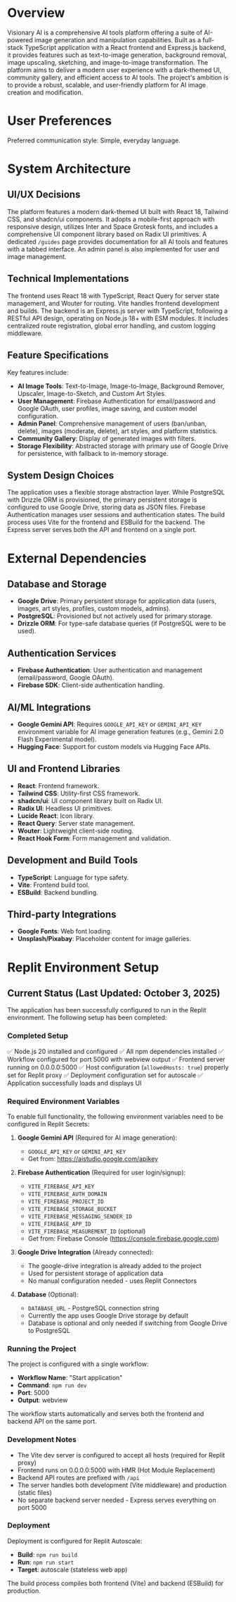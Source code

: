 # Overview

Visionary AI is a comprehensive AI tools platform offering a suite of AI-powered image generation and manipulation capabilities. Built as a full-stack TypeScript application with a React frontend and Express.js backend, it provides features such as text-to-image generation, background removal, image upscaling, sketching, and image-to-image transformation. The platform aims to deliver a modern user experience with a dark-themed UI, community gallery, and efficient access to AI tools. The project's ambition is to provide a robust, scalable, and user-friendly platform for AI image creation and modification.

# User Preferences

Preferred communication style: Simple, everyday language.

# System Architecture

## UI/UX Decisions
The platform features a modern dark-themed UI built with React 18, Tailwind CSS, and shadcn/ui components. It adopts a mobile-first approach with responsive design, utilizes Inter and Space Grotesk fonts, and includes a comprehensive UI component library based on Radix UI primitives. A dedicated `/guides` page provides documentation for all AI tools and features with a tabbed interface. An admin panel is also implemented for user and image management.

## Technical Implementations
The frontend uses React 18 with TypeScript, React Query for server state management, and Wouter for routing. Vite handles frontend development and builds. The backend is an Express.js server with TypeScript, following a RESTful API design, operating on Node.js 18+ with ESM modules. It includes centralized route registration, global error handling, and custom logging middleware.

## Feature Specifications
Key features include:
- **AI Image Tools**: Text-to-Image, Image-to-Image, Background Remover, Upscaler, Image-to-Sketch, and Custom Art Styles.
- **User Management**: Firebase Authentication for email/password and Google OAuth, user profiles, image saving, and custom model configuration.
- **Admin Panel**: Comprehensive management of users (ban/unban, delete), images (moderate, delete), art styles, and platform statistics.
- **Community Gallery**: Display of generated images with filters.
- **Storage Flexibility**: Abstracted storage with primary use of Google Drive for persistence, with fallback to in-memory storage.

## System Design Choices
The application uses a flexible storage abstraction layer. While PostgreSQL with Drizzle ORM is provisioned, the primary persistent storage is configured to use Google Drive, storing data as JSON files. Firebase Authentication manages user sessions and authentication states. The build process uses Vite for the frontend and ESBuild for the backend. The Express server serves both the API and frontend on a single port.

# External Dependencies

## Database and Storage
- **Google Drive**: Primary persistent storage for application data (users, images, art styles, profiles, custom models, admins).
- **PostgreSQL**: Provisioned but not actively used for primary storage.
- **Drizzle ORM**: For type-safe database queries (if PostgreSQL were to be used).

## Authentication Services
- **Firebase Authentication**: User authentication and management (email/password, Google OAuth).
- **Firebase SDK**: Client-side authentication handling.

## AI/ML Integrations
- **Google Gemini API**: Requires `GOOGLE_API_KEY` or `GEMINI_API_KEY` environment variable for AI image generation features (e.g., Gemini 2.0 Flash Experimental model).
- **Hugging Face**: Support for custom models via Hugging Face APIs.

## UI and Frontend Libraries
- **React**: Frontend framework.
- **Tailwind CSS**: Utility-first CSS framework.
- **shadcn/ui**: UI component library built on Radix UI.
- **Radix UI**: Headless UI primitives.
- **Lucide React**: Icon library.
- **React Query**: Server state management.
- **Wouter**: Lightweight client-side routing.
- **React Hook Form**: Form management and validation.

## Development and Build Tools
- **TypeScript**: Language for type safety.
- **Vite**: Frontend build tool.
- **ESBuild**: Backend bundling.

## Third-party Integrations
- **Google Fonts**: Web font loading.
- **Unsplash/Pixabay**: Placeholder content for image galleries.

# Replit Environment Setup

## Current Status (Last Updated: October 3, 2025)

The application has been successfully configured to run in the Replit environment. The following setup has been completed:

### Completed Setup
✅ Node.js 20 installed and configured
✅ All npm dependencies installed
✅ Workflow configured for port 5000 with webview output
✅ Frontend server running on 0.0.0.0:5000
✅ Host configuration (`allowedHosts: true`) properly set for Replit proxy
✅ Deployment configuration set for autoscale
✅ Application successfully loads and displays UI

### Required Environment Variables

To enable full functionality, the following environment variables need to be configured in Replit Secrets:

1. **Google Gemini API** (Required for AI image generation):
   - `GOOGLE_API_KEY` or `GEMINI_API_KEY`
   - Get from: https://aistudio.google.com/apikey

2. **Firebase Authentication** (Required for user login/signup):
   - `VITE_FIREBASE_API_KEY`
   - `VITE_FIREBASE_AUTH_DOMAIN`
   - `VITE_FIREBASE_PROJECT_ID`
   - `VITE_FIREBASE_STORAGE_BUCKET`
   - `VITE_FIREBASE_MESSAGING_SENDER_ID`
   - `VITE_FIREBASE_APP_ID`
   - `VITE_FIREBASE_MEASUREMENT_ID` (optional)
   - Get from: Firebase Console (https://console.firebase.google.com)

3. **Google Drive Integration** (Already connected):
   - The google-drive integration is already added to the project
   - Used for persistent storage of application data
   - No manual configuration needed - uses Replit Connectors

4. **Database** (Optional):
   - `DATABASE_URL` - PostgreSQL connection string
   - Currently the app uses Google Drive storage by default
   - Database is optional and only needed if switching from Google Drive to PostgreSQL

### Running the Project

The project is configured with a single workflow:
- **Workflow Name**: "Start application"
- **Command**: `npm run dev`
- **Port**: 5000
- **Output**: webview

The workflow starts automatically and serves both the frontend and backend API on the same port.

### Development Notes

- The Vite dev server is configured to accept all hosts (required for Replit proxy)
- Frontend runs on 0.0.0.0:5000 with HMR (Hot Module Replacement)
- Backend API routes are prefixed with `/api`
- The server handles both development (Vite middleware) and production (static files)
- No separate backend server needed - Express serves everything on port 5000

### Deployment

Deployment is configured for Replit Autoscale:
- **Build**: `npm run build`
- **Run**: `npm run start`
- **Target**: autoscale (stateless web app)

The build process compiles both frontend (Vite) and backend (ESBuild) for production.